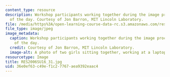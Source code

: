```yaml
---
content_type: resource
description: Workshop participants working together during the image processing part
  of the day. Courtesy of Jon Barron, MIT Lincoln Laboratory.
file: /media/https%3A/open-learning-course-data-rc.s3.amazonaws.com/res-2-006-girls-who-build-cameras-summer-2016/36e0ef63c49ef1c27767aea9392eaac4_RES2006SU16_31.jpg
file_type: image/jpeg
image_metadata:
  caption: Workshop participants working together during the image processing part
    of the day.
  credit: Courtesy of Jon Barron, MIT Lincoln Laboratory.
  image-alt: A photo of two girls sitting together, working at a laptop.
resourcetype: Image
title: RES2006SU16_31.jpg
uid: 36e0ef63-c49e-f1c2-7767-aea9392eaac4
---
```

